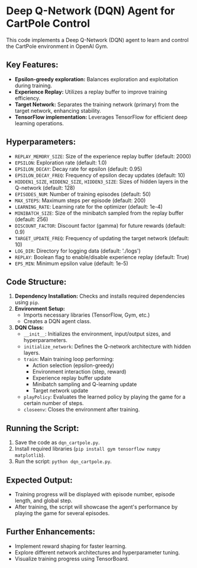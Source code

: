 # Deep Q-Network (DQN) Agent for CartPole Control

This code implements a Deep Q-Network (DQN) agent to learn and control the CartPole environment in OpenAI Gym. 

## Key Features:

- **Epsilon-greedy exploration:** Balances exploration and exploitation during training.
- **Experience Replay:** Utilizes a replay buffer to improve training efficiency.
- **Target Network:** Separates the training network (primary) from the target network, enhancing stability.
- **TensorFlow implementation:** Leverages TensorFlow for efficient deep learning operations.

## Hyperparameters:

- `REPLAY_MEMORY_SIZE`: Size of the experience replay buffer (default: 2000)
- `EPSILON`: Exploration rate (default: 1.0)
- `EPSILON_DECAY`: Decay rate for epsilon (default: 0.95)
- `EPSILON_DECAY_FREQ`: Frequency of epsilon decay updates (default: 10)
- `HIDDEN1_SIZE`, `HIDDEN2_SIZE`, `HIDDEN3_SIZE`: Sizes of hidden layers in the Q-network (default: 128)
- `EPISODES_NUM`: Number of training episodes (default: 50)
- `MAX_STEPS`: Maximum steps per episode (default: 200)
- `LEARNING_RATE`: Learning rate for the optimizer (default: 1e-4)
- `MINIBATCH_SIZE`: Size of the minibatch sampled from the replay buffer (default: 256)
- `DISCOUNT_FACTOR`: Discount factor (gamma) for future rewards (default: 0.9)
- `TARGET_UPDATE_FREQ`: Frequency of updating the target network (default: 10)
- `LOG_DIR`: Directory for logging data (default: './logs')
- `REPLAY`: Boolean flag to enable/disable experience replay (default: True)
- `EPS_MIN`: Minimum epsilon value (default: 1e-5)

## Code Structure:

1. **Dependency Installation:** Checks and installs required dependencies using `pip`.
2. **Environment Setup:**
   - Imports necessary libraries (TensorFlow, Gym, etc.)
   - Creates a DQN agent class.
3. **DQN Class:**
   - `__init__`: Initializes the environment, input/output sizes, and hyperparameters.
   - `initialize_network`: Defines the Q-network architecture with hidden layers.
   - `train`: Main training loop performing:
     - Action selection (epsilon-greedy)
     - Environment interaction (step, reward)
     - Experience replay buffer update
     - Minibatch sampling and Q-learning update
     - Target network update
   - `playPolicy`: Evaluates the learned policy by playing the game for a certain number of steps.
   - `closeenv`: Closes the environment after training.

## Running the Script:

1. Save the code as `dqn_cartpole.py`.
2. Install required libraries (`pip install gym tensorflow numpy matplotlib`).
3. Run the script: `python dqn_cartpole.py`.

## Expected Output:

- Training progress will be displayed with episode number, episode length, and global step.
- After training, the script will showcase the agent's performance by playing the game for several episodes.

## Further Enhancements:

- Implement reward shaping for faster learning.
- Explore different network architectures and hyperparameter tuning.
- Visualize training progress using TensorBoard.
